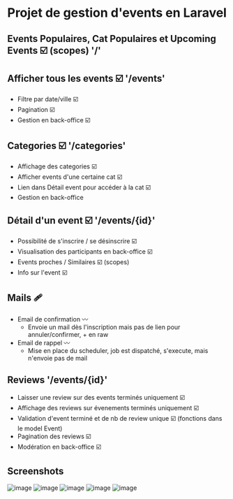 # Projet de gestion d'events en Laravel

## Events Populaires, Cat Populaires et Upcoming Events ☑️ (scopes) '/'

## Afficher tous les events ☑️ '/events'
  - Filtre par date/ville ☑️
  - Pagination ☑️
  - Gestion en back-office ☑️

## Categories ☑️ '/categories'
  - Affichage des categories ☑️
  - Afficher events d'une certaine cat ☑️
  - Lien dans Détail event pour accéder à la cat ☑️
  - Gestion en back-office

## Détail d'un event ☑️ '/events/{id}'
 - Possibilité de s'inscrire / se désinscrire ☑️
 - Visualisation des participants en back-office ☑️
 - Events proches / Similaires ☑️ (scopes)
 - Info sur l'event ☑️

## Mails 🩹
 - Email de confirmation 〰️
   - Envoie un mail dès l'inscription mais pas de lien pour annuler/confirmer, + en raw
 - Email de rappel 〰️
   - Mise en place du scheduler, job est dispatché, s'execute, mais n'envoie pas de mail

## Reviews '/events/{id}'
  - Laisser une review sur des events terminés uniquement  ☑️
  - Affichage des reviews sur évenements terminés uniquement ☑️
  - Validation d'event terminé et de nb de review unique ☑️ (fonctions dans le model Event)
  - Pagination des reviews ☑️
  - Modération en back-office ☑️

## Screenshots

![image](https://github.com/mYuutch/my-events/assets/113178225/314b51fe-78fc-4f89-812b-b05d793df363)
![image](https://github.com/mYuutch/my-events/assets/113178225/0b43cbc1-3410-4b03-bbd5-fef989bc6f34)
![image](https://github.com/mYuutch/my-events/assets/113178225/43be39be-84ba-4729-8cc6-222d842f1418)
![image](https://github.com/mYuutch/my-events/assets/113178225/10b46573-cc2b-4065-8052-0e1baf806a33)
![image](https://github.com/mYuutch/my-events/assets/113178225/314d9d1a-cfa0-487f-bea2-17fe69b1f919)





